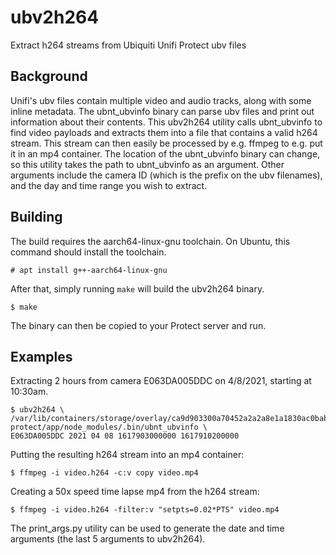 # ubv2h264
Extract h264 streams from Ubiquiti Unifi Protect ubv files

## Background
Unifi's ubv files contain multiple video and audio tracks, along
with some inline metadata. The ubnt_ubvinfo binary can parse ubv
files and print out information about their contents. This ubv2h264
utility calls ubnt_ubvinfo to find video payloads and extracts them into a
file that contains a valid h264 stream. This stream can then easily
be processed by e.g. ffmpeg to e.g. put it in an mp4 container.
The location of the ubnt_ubvinfo binary can change, so this utility
takes the path to ubnt_ubvinfo as an argument.
Other arguments include the camera ID (which is the prefix on the
ubv filenames), and the day and time range you wish to extract.

## Building
The build requires the aarch64-linux-gnu toolchain. On Ubuntu,
this command should install the toolchain.

    # apt install g++-aarch64-linux-gnu

After that, simply running `make` will build the ubv2h264 binary.

    $ make

The binary can then be copied to your Protect server and run.

## Examples

Extracting 2 hours from camera E063DA005DDC on 4/8/2021, starting at 10:30am.

    $ ubv2h264 \
    /var/lib/containers/storage/overlay/ca9d903300a70452a2a2a8e1a1830ac0bab10fbcaf3c576398fd53755c279814/diff/usr/share/unifi-protect/app/node_modules/.bin/ubnt_ubvinfo \
    E063DA005DDC 2021 04 08 1617903000000 1617910200000

Putting the resulting h264 stream into an mp4 container:

    $ ffmpeg -i video.h264 -c:v copy video.mp4

Creating a 50x speed time lapse mp4 from the h264 stream:

    $ ffmpeg -i video.h264 -filter:v "setpts=0.02*PTS" video.mp4

The print_args.py utility can be used to generate the date and time
arguments (the last 5 arguments to ubv2h264).
